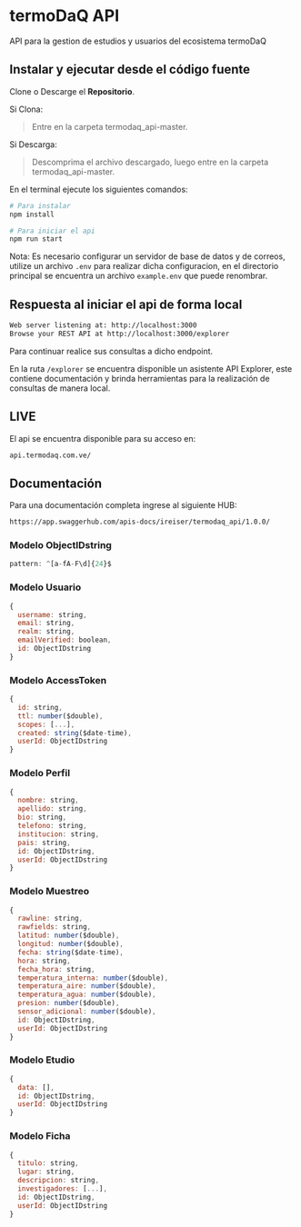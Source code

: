 # termoDaQ API

API para la gestion de estudios y usuarios del ecosistema termoDaQ

## Instalar y ejecutar desde el código fuente

Clone o Descarge el **Repositorio**.

Si Clona:
> Entre en la carpeta termodaq_api-master.

Si Descarga:
> Descomprima el archivo descargado, luego entre en la carpeta termodaq_api-master.

En el terminal ejecute los siguientes comandos:

```bash
# Para instalar
npm install

# Para iniciar el api
npm run start
```

Nota: Es necesario configurar un servidor de base de datos y de correos, utilize un archivo `.env` para realizar dicha configuracion, en el directorio principal se encuentra un archivo `example.env` que puede renombrar.

## Respuesta al iniciar el api de forma local

```bash
Web server listening at: http://localhost:3000
Browse your REST API at http://localhost:3000/explorer
```

Para continuar realice sus consultas a dicho endpoint.

En la ruta `/explorer` se encuentra disponible un asistente API Explorer, este contiene documentación y brinda herramientas para la realización de consultas de manera local.

## LIVE

El api se encuentra disponible para su acceso en:

```txt
api.termodaq.com.ve/
```

## Documentación

Para una documentación completa ingrese al siguiente HUB:

```txt
https://app.swaggerhub.com/apis-docs/ireiser/termodaq_api/1.0.0/
```

### Modelo ObjectIDstring

```javascript
pattern: ^[a-fA-F\d]{24}$
```

### Modelo Usuario

```javascript
{
  username: string,
  email: string,
  realm: string,
  emailVerified: boolean,
  id: ObjectIDstring
}
```

### Modelo AccessToken

```javascript
{
  id: string,
  ttl: number($double),
  scopes: [...],
  created: string($date-time),
  userId: ObjectIDstring
}
```

### Modelo Perfil

```javascript
{
  nombre: string,
  apellido: string,
  bio: string,
  telefono: string,
  institucion: string,
  pais: string,
  id: ObjectIDstring,
  userId: ObjectIDstring
}
```

### Modelo Muestreo

```javascript
{
  rawline: string,
  rawfields: string,
  latitud: number($double),
  longitud: number($double),
  fecha: string($date-time),
  hora: string,
  fecha_hora: string,
  temperatura_interna: number($double),
  temperatura_aire: number($double),
  temperatura_agua: number($double),
  presion: number($double),
  sensor_adicional: number($double),
  id: ObjectIDstring,
  userId: ObjectIDstring
}
```

### Modelo Etudio

```javascript
{
  data: [],
  id: ObjectIDstring,
  userId: ObjectIDstring
}
```

### Modelo Ficha

```javascript
{
  titulo: string,
  lugar: string,
  descripcion: string,
  investigadores: [...],
  id: ObjectIDstring,
  userId: ObjectIDstring
}
```
